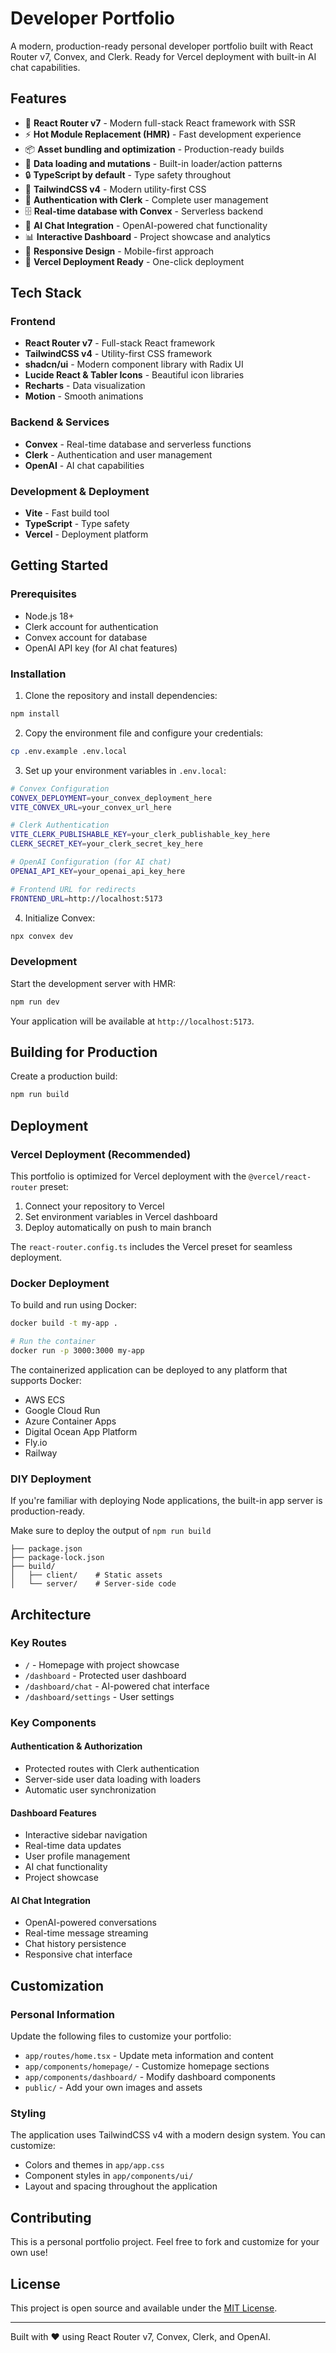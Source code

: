 # Developer Portfolio

A modern, production-ready personal developer portfolio built with React Router v7, Convex, and Clerk. Ready for Vercel deployment with built-in AI chat capabilities.

## Features

- 🚀 **React Router v7** - Modern full-stack React framework with SSR
- ⚡️ **Hot Module Replacement (HMR)** - Fast development experience
- 📦 **Asset bundling and optimization** - Production-ready builds
- 🔄 **Data loading and mutations** - Built-in loader/action patterns
- 🔒 **TypeScript by default** - Type safety throughout
- 🎨 **TailwindCSS v4** - Modern utility-first CSS
- 🔐 **Authentication with Clerk** - Complete user management
- 🗄️ **Real-time database with Convex** - Serverless backend
- 🤖 **AI Chat Integration** - OpenAI-powered chat functionality
- 📊 **Interactive Dashboard** - Project showcase and analytics
- 📱 **Responsive Design** - Mobile-first approach
- 🚢 **Vercel Deployment Ready** - One-click deployment

## Tech Stack

### Frontend

- **React Router v7** - Full-stack React framework
- **TailwindCSS v4** - Utility-first CSS framework
- **shadcn/ui** - Modern component library with Radix UI
- **Lucide React & Tabler Icons** - Beautiful icon libraries
- **Recharts** - Data visualization
- **Motion** - Smooth animations

### Backend & Services

- **Convex** - Real-time database and serverless functions
- **Clerk** - Authentication and user management
- **OpenAI** - AI chat capabilities

### Development & Deployment

- **Vite** - Fast build tool
- **TypeScript** - Type safety
- **Vercel** - Deployment platform

## Getting Started

### Prerequisites

- Node.js 18+
- Clerk account for authentication
- Convex account for database
- OpenAI API key (for AI chat features)

### Installation

1. Clone the repository and install dependencies:

```bash
npm install
```

2. Copy the environment file and configure your credentials:

```bash
cp .env.example .env.local
```

3. Set up your environment variables in `.env.local`:

```bash
# Convex Configuration
CONVEX_DEPLOYMENT=your_convex_deployment_here
VITE_CONVEX_URL=your_convex_url_here

# Clerk Authentication
VITE_CLERK_PUBLISHABLE_KEY=your_clerk_publishable_key_here
CLERK_SECRET_KEY=your_clerk_secret_key_here

# OpenAI Configuration (for AI chat)
OPENAI_API_KEY=your_openai_api_key_here

# Frontend URL for redirects
FRONTEND_URL=http://localhost:5173
```

4. Initialize Convex:

```bash
npx convex dev
```

### Development

Start the development server with HMR:

```bash
npm run dev
```

Your application will be available at `http://localhost:5173`.

## Building for Production

Create a production build:

```bash
npm run build
```

## Deployment

### Vercel Deployment (Recommended)

This portfolio is optimized for Vercel deployment with the `@vercel/react-router` preset:

1. Connect your repository to Vercel
2. Set environment variables in Vercel dashboard
3. Deploy automatically on push to main branch

The `react-router.config.ts` includes the Vercel preset for seamless deployment.

### Docker Deployment

To build and run using Docker:

```bash
docker build -t my-app .

# Run the container
docker run -p 3000:3000 my-app
```

The containerized application can be deployed to any platform that supports Docker:

- AWS ECS
- Google Cloud Run
- Azure Container Apps
- Digital Ocean App Platform
- Fly.io
- Railway

### DIY Deployment

If you're familiar with deploying Node applications, the built-in app server is production-ready.

Make sure to deploy the output of `npm run build`

```
├── package.json
├── package-lock.json
├── build/
│   ├── client/    # Static assets
│   └── server/    # Server-side code
```

## Architecture

### Key Routes

- `/` - Homepage with project showcase
- `/dashboard` - Protected user dashboard
- `/dashboard/chat` - AI-powered chat interface
- `/dashboard/settings` - User settings

### Key Components

#### Authentication & Authorization

- Protected routes with Clerk authentication
- Server-side user data loading with loaders
- Automatic user synchronization

#### Dashboard Features

- Interactive sidebar navigation
- Real-time data updates
- User profile management
- AI chat functionality
- Project showcase

#### AI Chat Integration

- OpenAI-powered conversations
- Real-time message streaming
- Chat history persistence
- Responsive chat interface

## Customization

### Personal Information

Update the following files to customize your portfolio:

- `app/routes/home.tsx` - Update meta information and content
- `app/components/homepage/` - Customize homepage sections
- `app/components/dashboard/` - Modify dashboard components
- `public/` - Add your own images and assets

### Styling

The application uses TailwindCSS v4 with a modern design system. You can customize:

- Colors and themes in `app/app.css`
- Component styles in `app/components/ui/`
- Layout and spacing throughout the application

## Contributing

This is a personal portfolio project. Feel free to fork and customize for your own use!

## License

This project is open source and available under the [MIT License](LICENSE).

---

Built with ❤️ using React Router v7, Convex, Clerk, and OpenAI.
